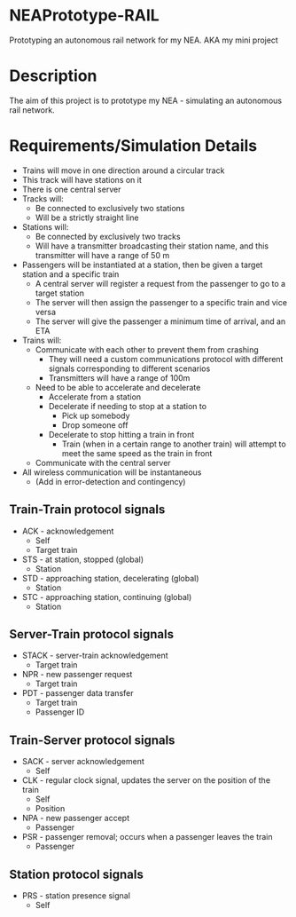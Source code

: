 # NEAPrototype-RAIL
 Prototyping an autonomous rail network for my NEA. AKA my mini project

# Description
 The aim of this project is to prototype my NEA - simulating an autonomous rail network.

# Requirements/Simulation Details
 * Trains will move in one direction around a circular track
 * This track will have stations on it
 * There is one central server
 * Tracks will:
	* Be connected to exclusively two stations
	* Will be a strictly straight line
 * Stations will:
	* Be connected by exclusively two tracks
	* Will have a transmitter broadcasting their station name, and this transmitter will have a range of 50 m 
 * Passengers will be instantiated at a station, then be given a target station and a specific train
	* A central server will register a request from the passenger to go to a target station
	* The server will then assign the passenger to a specific train and vice versa
	* The server will give the passenger a minimum time of arrival, and an ETA
 * Trains will:
	* Communicate with each other to prevent them from crashing
		* They will need a custom communications protocol with different signals corresponding to different scenarios
		* Transmitters will have a range of 100m
	* Need to be able to accelerate and decelerate
		* Accelerate from a station
		* Decelerate if needing to stop at a station to
			* Pick up somebody
			* Drop someone off
		* Decelerate to stop hitting a train in front
			* Train (when in a certain range to another train) will attempt to meet the same speed as the train in front
	* Communicate with the central server
 * All wireless communication will be instantaneous
	* (Add in error-detection and contingency)


## Train-Train protocol signals
 * ACK - acknowledgement
	* Self
	* Target train
 * STS - at station, stopped (global)
	* Station
 * STD - approaching station, decelerating (global)
	* Station
 * STC - approaching station, continuing (global)
	* Station

## Server-Train protocol signals
 * STACK - server-train acknowledgement
	* Target train
 * NPR - new passenger request
	* Target train
 * PDT - passenger data transfer
	* Target train
	* Passenger ID



## Train-Server protocol signals
 * SACK - server acknowledgement
	* Self
 * CLK - regular clock signal, updates the server on the position of the train
	* Self
	* Position
 * NPA - new passenger accept
	* Passenger
 * PSR - passenger removal; occurs when a passenger leaves the train
	* Passenger

## Station protocol signals
 * PRS - station presence signal
	* Self